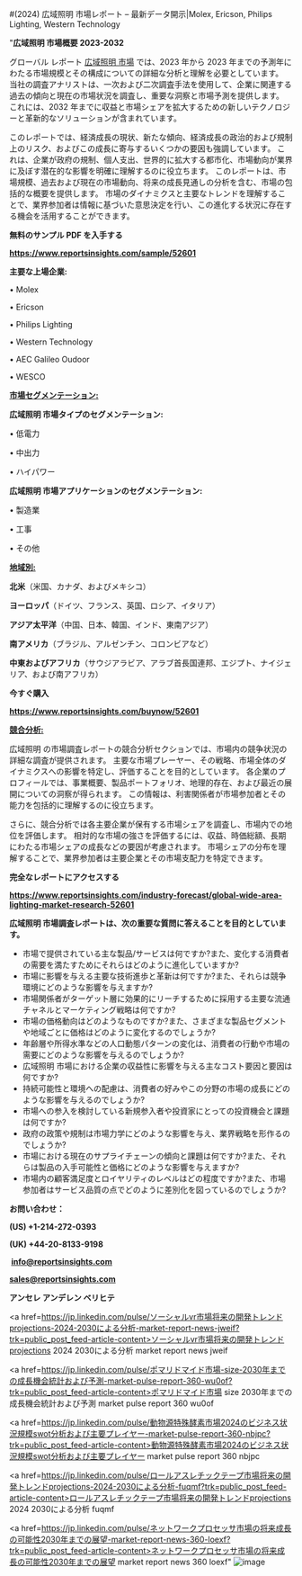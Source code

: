 #(2024) 広域照明 市場レポート – 最新データ開示|Molex, Ericson, Philips Lighting, Western Technology

"<strong>広域照明 市場概要 2023-2032</strong>

グローバル レポート <a href=https://www.reportsinsights.com/sample/52601>広域照明 市場</a> では、2023 年から 2023 年までの予測年にわたる市場規模とその構成についての詳細な分析と理解を必要としています。 当社の調査アナリストは、一次および二次調査手法を使用して、企業に関連する過去の傾向と現在の市場状況を調査し、重要な洞察と市場予測を提供します。 これには、2032 年までに収益と市場シェアを拡大​​するための新しいテクノロジーと革新的なソリューションが含まれています。

このレポートでは、経済成長の現状、新たな傾向、経済成長の政治的および規制上のリスク、およびこの成長に寄与するいくつかの要因も強調しています。 これは、企業が政府の規制、個人支出、世界的に拡大する都市化、市場動向が業界に及ぼす潜在的な影響を明確に理解するのに役立ちます。 このレポートは、市場規模、過去および現在の市場動向、将来の成長見通しの分析を含む、市場の包括的な概要を提供します。 市場のダイナミクスと主要なトレンドを理解することで、業界参加者は情報に基づいた意思決定を行い、この進化する状況に存在する機会を活用することができます。

<strong><b>無料のサンプル PDF を入手する</b></strong>

<a href=https://www.reportsinsights.com/sample/52601><strong><u>https://www.reportsinsights.com/sample/52601</u></strong></a>

<strong>主要な上場企業:</strong>

• Molex

• Ericson

• Philips Lighting

• Western Technology

• AEC Galileo Oudoor

• WESCO

<strong><u>市場セグメンテーション</u></strong><strong><u>:</u></strong>

<strong>広域照明 市場タイプのセグメンテーション:</strong>

• 低電力

• 中出力

• ハイパワー

<strong>広域照明 市場アプリケーションのセグメンテーション:</strong>

• 製造業

• 工事

• その他

<strong><u>地域別</u></strong><strong><u>:</u></strong>

<strong>北米</strong>（米国、カナダ、およびメキシコ）

<strong>ヨーロッパ</strong>（ドイツ、フランス、英国、ロシア、イタリア）

<strong>アジア太平洋</strong>（中国、日本、韓国、インド、東南アジア）

<strong>南アメリカ</strong>（ブラジル、アルゼンチン、コロンビアなど）

<strong>中東およびアフリカ</strong>（サウジアラビア、アラブ首長国連邦、エジプト、ナイジェリア、および南アフリカ）

<strong>今すぐ購入</strong>

<a href=https://www.reportsinsights.com/buynow/52601><strong><u>https://www.reportsinsights.com/buynow/52601</u></strong></a>

<strong><u>競合分析:</u></strong>

広域照明 の市場調査レポートの競合分析セクションでは、市場内の競争状況の詳細な調査が提供されます。 主要な市場プレーヤー、その戦略、市場全体のダイナミクスへの影響を特定し、評価することを目的としています。 各企業のプロフィールでは、事業概要、製品ポートフォリオ、地理的存在、および最近の展開についての洞察が得られます。 この情報は、利害関係者が市場参加者とその能力を包括的に理解するのに役立ちます。

さらに、競合分析では各主要企業が保有する市場シェアを調査し、市場内での地位を評価します。 相対的な市場の強さを評価するには、収益、時価総額、長期にわたる市場シェアの成長などの要因が考慮されます。 市場シェアの分布を理解することで、業界参加者は主要企業とその市場支配力を特定できます。

<strong>完全なレポートにアクセスする</strong>

<a href=https://www.reportsinsights.com/industry-forecast/global-wide-area-lighting-market-research-52601><strong><u><b>https://www.reportsinsights.com/industry-forecast/global-wide-area-lighting-market-research-52601</b></u></strong></a>

<strong><b>広域照明 市場調査レポートは、次の重要な質問に答えることを目的としています。</b></strong>
<ul>
  <li>市場で提供されている主な製品/サービスは何ですか?また、変化する消費者の需要を満たすためにそれらはどのように進化していますか?</li>
  <li>市場に影響を与える主要な技術進歩と革新は何ですか?また、それらは競争環境にどのような影響を与えますか?</li>
  <li>市場関係者がターゲット層に効果的にリーチするために採用する主要な流通チャネルとマーケティング戦略は何ですか?</li>
  <li>市場の価格動向はどのようなものですか?また、さまざまな製品セグメントや地域ごとに価格はどのように変化するのでしょうか?</li>
  <li>年齢層や所得水準などの人口動態パターンの変化は、消費者の行動や市場の需要にどのような影響を与えるのでしょうか?</li>
  <li>広域照明 市場における企業の収益性に影響を与える主なコスト要因と要因は何ですか?</li>
  <li>持続可能性と環境への配慮は、消費者の好みやこの分野の市場の成長にどのような影響を与えるのでしょうか?</li>
  <li>市場への参入を検討している新規参入者や投資家にとっての投資機会と課題は何ですか?</li>
  <li>政府の政策や規制は市場力学にどのような影響を与え、業界戦略を形作るのでしょうか?</li>
  <li>市場における現在のサプライチェーンの傾向と課題は何ですか?また、それらは製品の入手可能性と価格にどのような影響を与えますか?</li>
  <li>市場内の顧客満足度とロイヤリティのレベルはどの程度ですか?また、市場参加者はサービス品質の点でどのように差別化を図っているのでしょうか?</li>
</ul>
<strong>お問い合わせ：</strong>

<strong>(US) +1-214-272-0393</strong>

<strong>(UK) +44-20-8133-9198</strong>

<strong> </strong><a href=info@reportsinsights.com><strong><u>info@reportsinsights.com</u></strong></a>

<a href=sales@reportsinsights.com><strong><u>sales@reportsinsights.com</u></strong></a>

<strong>アンセレ アンデレン ベリヒテ</strong>

<a href=https://jp.linkedin.com/pulse/ソーシャルvr市場将来の開発トレンドprojections-2024-2030による分析-market-report-news-jweif?trk=public_post_feed-article-content>ソーシャルvr市場将来の開発トレンドprojections 2024 2030による分析 market report news jweif</a>

<a href=https://jp.linkedin.com/pulse/ポマリドマイド市場-size-2030年までの成長機会統計および予測-market-pulse-report-360-wu0of?trk=public_post_feed-article-content>ポマリドマイド市場 size 2030年までの成長機会統計および予測 market pulse report 360 wu0of</a>

<a href=https://jp.linkedin.com/pulse/動物源特殊酵素市場2024のビジネス状況規模swot分析および主要プレイヤー-market-pulse-report-360-nbjpc?trk=public_post_feed-article-content>動物源特殊酵素市場2024のビジネス状況規模swot分析および主要プレイヤー market pulse report 360 nbjpc</a>

<a href=https://jp.linkedin.com/pulse/ロールアスレチックテープ市場将来の開発トレンドprojections-2024-2030による分析-fuqmf?trk=public_post_feed-article-content>ロールアスレチックテープ市場将来の開発トレンドprojections 2024 2030による分析 fuqmf</a>

<a href=https://jp.linkedin.com/pulse/ネットワークプロセッサ市場の将来成長の可能性2030年までの展望-market-report-news-360-loexf?trk=public_post_feed-article-content>ネットワークプロセッサ市場の将来成長の可能性2030年までの展望 market report news 360 loexf</a>"
![image](https://github.com/ahaan12367/RIMarket24/assets/158471582/aca0aa79-5514-4710-b368-f85794b19e0a)
